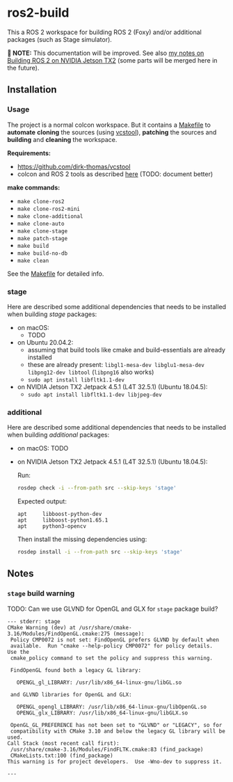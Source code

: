 # ros2-build

This a ROS 2 workspace for building ROS 2 (Foxy) and/or additional packages (such as Stage simulator).

**🚧 NOTE:** This documentation will be improved. See also [my notes on Building ROS 2 on  NVIDIA Jetson TX2](https://github.com/pokusew/ubuntu-ros/blob/master/nvidia-jetson-tx2/SETUP.md#install-ros-2)
(some parts will be merged here in the future).


## Installation

### Usage

The project is a normal colcon workspace. But it contains a [Makefile](./Makefile)
to **automate** **cloning** the sources (using [vcstool](https://github.com/dirk-thomas/vcstool)),
**patching** the sources and **building** and **cleaning** the workspace.

**Requirements:**
* https://github.com/dirk-thomas/vcstool
* colcon and ROS 2 tools as described [here](https://docs.ros.org/en/foxy/Installation/Ubuntu-Development-Setup.html#system-setup) (TODO: document better)

**make commands:**
* `make clone-ros2`
* `make clone-ros2-mini`
* `make clone-additional`
* `make clone-auto`
* `make clone-stage`
* `make patch-stage`
* `make build`
* `make build-no-db`
* `make clean`

See the [Makefile](./Makefile) for detailed info.


### stage

Here are described some additional dependencies
that needs to be installed when building _stage_ packages:
* on macOS:
    * TODO
* on Ubuntu 20.04.2:
    * assuming that build tools like cmake and build-essentials are already installed
    * these are already present: `libgl1-mesa-dev libglu1-mesa-dev libpng12-dev libtool` (`libpng16` also works)
    * `sudo apt install libfltk1.1-dev`  
* on NVIDIA Jetson TX2 Jetpack 4.5.1 (L4T 32.5.1) (Ubuntu 18.04.5):
    * `sudo apt install libfltk1.1-dev libjpeg-dev`


### additional

Here are described some additional dependencies
that needs to be installed when building _additional_ packages:
* on macOS: TODO
* on NVIDIA Jetson TX2 Jetpack 4.5.1 (L4T 32.5.1) (Ubuntu 18.04.5):
  
    Run:
    ```bash
    rosdep check -i --from-path src --skip-keys 'stage'
    ```
  
    Expected output:
    ```
    apt     libboost-python-dev
    apt     libboost-python1.65.1
    apt     python3-opencv
    ```
  
    Then install the missing dependencies using:
    ```bash
    rosdep install -i --from-path src --skip-keys 'stage'
    ```


## Notes


### `stage` build warning

TODO: Can we use GLVND for OpenGL and GLX for `stage` package build?

 ```
--- stderr: stage                                
CMake Warning (dev) at /usr/share/cmake-3.16/Modules/FindOpenGL.cmake:275 (message):
  Policy CMP0072 is not set: FindOpenGL prefers GLVND by default when
  available.  Run "cmake --help-policy CMP0072" for policy details.  Use the
  cmake_policy command to set the policy and suppress this warning.

  FindOpenGL found both a legacy GL library:

    OPENGL_gl_LIBRARY: /usr/lib/x86_64-linux-gnu/libGL.so

  and GLVND libraries for OpenGL and GLX:

    OPENGL_opengl_LIBRARY: /usr/lib/x86_64-linux-gnu/libOpenGL.so
    OPENGL_glx_LIBRARY: /usr/lib/x86_64-linux-gnu/libGLX.so

  OpenGL_GL_PREFERENCE has not been set to "GLVND" or "LEGACY", so for
  compatibility with CMake 3.10 and below the legacy GL library will be used.
Call Stack (most recent call first):
  /usr/share/cmake-3.16/Modules/FindFLTK.cmake:83 (find_package)
  CMakeLists.txt:100 (find_package)
This warning is for project developers.  Use -Wno-dev to suppress it.

---
```
